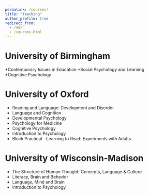 ```yaml
---
permalink: /courses/
title: "Teaching"
author_profile: true
redirect_from: 
  - /md/
  - /courses.html
---
```


# University of Birmingham    
*Contemporary Issues in Education
*Social Psychology and Learning
*Cognitive Psychology

# University of Oxford
* Reading and Language: Development and Disorder
* Language and Cognition
* Developmental Psychology
* Psychology for Medicine
* Cognitive Psychology
* Introduction to Psychology
* Block Practical - Learning to Read: Experiments with Adults

# University of Wisconsin-Madison
* The Structure of Human Thought: Concepts, Language & Culture
* Literacy, Brain and Behavior
* Language, Mind and Brain
* Introduction to Psychology

